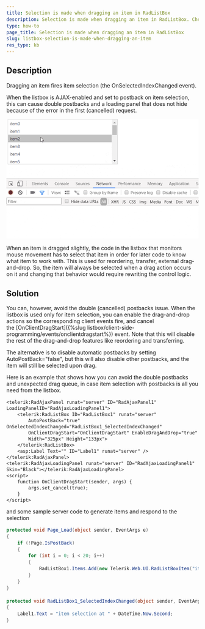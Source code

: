 ```yaml
---
title: Selection is made when dragging an item in RadListBox
description: Selection is made when dragging an item in RadListBox. Check it now!
type: how-to
page_title: Selection is made when dragging an item in RadListBox
slug: listbox-selection-is-made-when-dragging-an-item
res_type: kb
---
```


## Description

Dragging an item fires item selection (the OnSelectedIndexChanged event).

When the listbox is AJAX-enabled and set to postback on item selection, this can cause double postbacks and a loading panel that does not hide because of the error in the first (cancelled) request.

![selection-and-double-postback-on-item-drag](images/listbox-selection-is-made-when-dragging-an-item.gif)


When an item is dragged slightly, the code in the listbox that monitors mouse movement has to select that item in order for later code to know what item to work with. This is used for reordering, transfer, external drag-and-drop. So, the item will always be selected when a drag action occurs on it and changing that behavior would require rewriting the control logic.

## Solution

You can, however, avoid the double (cancelled) postbacks issue. When the listbox is used only for item selection, you can enable the drag-and-drop actions so the corresponding client events fire, and cancel the [OnClientDragStart]({%slug listbox/client-side-programming/events/onclientdragstart%}) event. Note that this will disable the rest of the drag-and-drop features like reordering and transferring.

The alternative is to disable automatic postbacks by setting AutoPostBack="false", but this will also disable other postbacks, and the item will still be selected upon drag.

Here is an example that shows how you can avoid the double postbacks and unexpected drag queue, in case item selection with postbacks is all you need from the listbox.

````ASPX
<telerik:RadAjaxPanel runat="server" ID="RadAjaxPanel1" LoadingPanelID="RadAjaxLoadingPanel1">
    <telerik:RadListBox ID="RadListBox1" runat="server"
        AutoPostBack="true" OnSelectedIndexChanged="RadListBox1_SelectedIndexChanged"
        OnClientDragStart="OnClientDragStart" EnableDragAndDrop="true"
        Width="325px" Height="133px">
    </telerik:RadListBox>
    <asp:Label Text="" ID="Label1" runat="server" />
</telerik:RadAjaxPanel>
<telerik:RadAjaxLoadingPanel runat="server" ID="RadAjaxLoadingPanel1" Skin="Black"></telerik:RadAjaxLoadingPanel>
<script>
    function OnClientDragStart(sender, args) {
        args.set_cancel(true);
    }
</script>
````

and some sample server code to generate items and respond to the selection

````C#
protected void Page_Load(object sender, EventArgs e)
{
    if (!Page.IsPostBack)
    {
        for (int i = 0; i < 20; i++)
        {
            RadListBox1.Items.Add(new Telerik.Web.UI.RadListBoxItem("item" + i));
        }
    }
}
 
protected void RadListBox1_SelectedIndexChanged(object sender, EventArgs e)
{
    Label1.Text = "item selection at " + DateTime.Now.Second;
}
````

 
